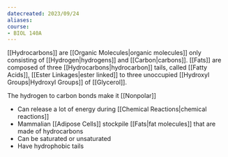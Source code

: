 ```yaml
---
datecreated: 2023/09/24
aliases: 
course:
- BIOL 140A
---
```

[[Hydrocarbons]] are [[Organic Molecules|organic molecules]] only consisting of [[Hydrogen|hydrogens]] and [[Carbon|carbons]]. [[Fats]] are composed of three [[Hydrocarbons|hydrocarbon]] tails, called [[Fatty Acids]], [[Ester Linkages|ester linked]] to three unoccupied [[Hydroxyl Groups|Hydroxyl Groups]] of [[Glycerol]]. 

The hydrogen to carbon bonds make it [[Nonpolar]]
- Can release a lot of energy during [[Chemical Reactions|chemical reactions]]
- Mammalian [[Adipose Cells]] stockpile [[Fats|fat molecules]] that are made of hydrocarbons
- Can be saturated or unsaturated
- Have hydrophobic tails